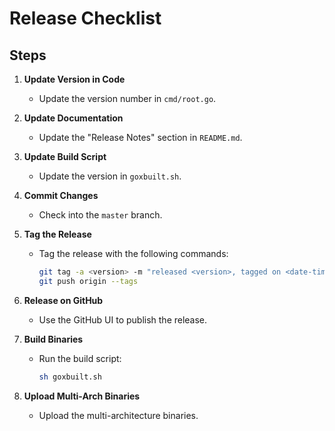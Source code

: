 # Release Checklist

## Steps

1. **Update Version in Code**
   - Update the version number in `cmd/root.go`.

2. **Update Documentation**
   - Update the "Release Notes" section in `README.md`.

3. **Update Build Script**
   - Update the version in `goxbuilt.sh`.

4. **Commit Changes**
   - Check into the `master` branch.

5. **Tag the Release**
   - Tag the release with the following commands:
     ```sh
     git tag -a <version> -m "released <version>, tagged on <date-time>"
     git push origin --tags
     ```

6. **Release on GitHub**
   - Use the GitHub UI to publish the release.

7. **Build Binaries**
   - Run the build script:
     ```sh
     sh goxbuilt.sh
     ```

8. **Upload Multi-Arch Binaries**
   - Upload the multi-architecture binaries.
